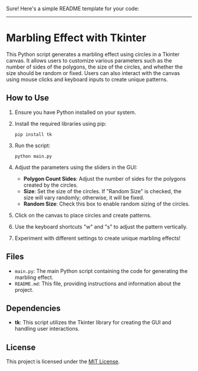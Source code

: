 Sure! Here's a simple README template for your code:

---

# Marbling Effect with Tkinter

This Python script generates a marbling effect using circles in a Tkinter canvas. It allows users to customize various parameters such as the number of sides of the polygons, the size of the circles, and whether the size should be random or fixed. Users can also interact with the canvas using mouse clicks and keyboard inputs to create unique patterns.

## How to Use

1. Ensure you have Python installed on your system.
2. Install the required libraries using pip:

    ```
    pip install tk
    ```

3. Run the script:

    ```
    python main.py
    ```

4. Adjust the parameters using the sliders in the GUI:
   - **Polygon Count Sides**: Adjust the number of sides for the polygons created by the circles.
   - **Size**: Set the size of the circles. If "Random Size" is checked, the size will vary randomly; otherwise, it will be fixed.
   - **Random Size**: Check this box to enable random sizing of the circles.

5. Click on the canvas to place circles and create patterns.
6. Use the keyboard shortcuts "w" and "s" to adjust the pattern vertically.
7. Experiment with different settings to create unique marbling effects!

## Files

- `main.py`: The main Python script containing the code for generating the marbling effect.
- `README.md`: This file, providing instructions and information about the project.
  
## Dependencies

- **tk**: This script utilizes the Tkinter library for creating the GUI and handling user interactions.

## License

This project is licensed under the [MIT License](LICENSE).

